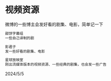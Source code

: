 # 视频资源

微博的一些博主会发好看的剧集、电影，简单记一下  

```r
甜饼字幕组
一些自己译制的剧

影君子
发一些好看的剧集、电影

星球放映室
刚出流媒体版本的视频资源、一些经典的剧集，也会发一些广告
```


2024/5/5  
